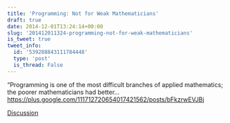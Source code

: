 ```yaml
---
title: 'Programming: Not for Weak Mathematicians'
draft: true
date: 2014-12-01T13:24:14+00:00
slug: '201412011324-programming-not-for-weak-mathematicians'
is_tweet: true
tweet_info:
  id: '539288843111784448'
  type: 'post'
  is_thread: False
---
```




“Programming is one of the most difficult branches of applied mathematics; the poorer mathematicians had better… <https://plus.google.com/111712720654017421562/posts/bFkzrwEVJBj>

[Discussion](https://x.com/sytelus/status/539288843111784448)
